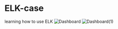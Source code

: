 # ELK-case

learning how to use ELK
![Dashboard](https://user-images.githubusercontent.com/106938677/177709291-1638ebd3-1dbf-497a-b494-ce255460c953.png)
![Dashboard(1)](https://user-images.githubusercontent.com/106938677/177709331-605d29bc-dee4-4007-a771-8ea242eda457.png)
